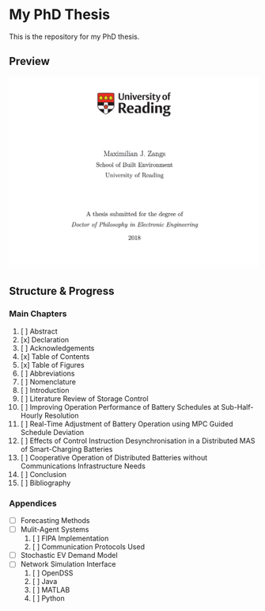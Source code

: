 # My PhD Thesis

This is the repository for my PhD thesis.

## Preview

![](https://github.com/Muxelmann/phd-thesis/raw/master/README/cover.png)

## Structure & Progress

### Main Chapters

1. [ ] Abstract
2. [x] Declaration
3. [ ] Acknowledgements
4. [x] Table of Contents
5. [x] Table of Figures
6. [ ] Abbreviations
7. [ ] Nomenclature
8. [ ] Introduction
9. [ ] Literature Review of Storage Control
10. [ ] Improving Operation Performance of Battery Schedules at Sub-Half-Hourly Resolution
11. [ ] Real-Time Adjustment of Battery Operation using MPC Guided Schedule Deviation
12. [ ] Effects of Control Instruction Desynchronisation in a Distributed MAS of Smart-Charging Batteries
13. [ ] Cooperative Operation of Distributed Batteries without Communications Infrastructure Needs
14. [ ] Conclusion
15. [ ] Bibliography

### Appendices

- [ ] Forecasting Methods
- [ ] Mulit-Agent Systems
	1. [ ] FIPA Implementation
	2. [ ] Communication Protocols Used
- [ ] Stochastic EV Demand Model
- [ ] Network Simulation Interface
	1. [ ] OpenDSS
	2. [ ] Java
	3. [ ] MATLAB
	4. [ ] Python